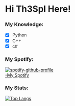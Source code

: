 # Hi Th3Spl Here!

### My Knowledge:
- [x] Python
- [x] C++
- [x] c#

### My Spotify:
[![spotify-github-profile](https://spotify-github-profile.vercel.app/api/view?uid=31e2zm5f74xifzyo73v62bg6kp7a&cover_image=true&theme=natemoo-re&bar_color=1138d4&bar_color_cover=false)](https://spotify-github-profile.vercel.app/api/view?uid=31e2zm5f74xifzyo73v62bg6kp7a&redirect=true)
<br />
[-My Spotify](https://open.spotify.com/user/31e2zm5f74xifzyo73v62bg6kp7a)

### My Stats:
[![Top Langs](https://github-readme-stats.vercel.app/api/top-langs/?username=th3spl&layout=compact&hide_title=false&title_color=00ff35&bg_color=495273&text_color=000000&border_color=000000)](https://github.com/anuraghazra/github-readme-stats)
